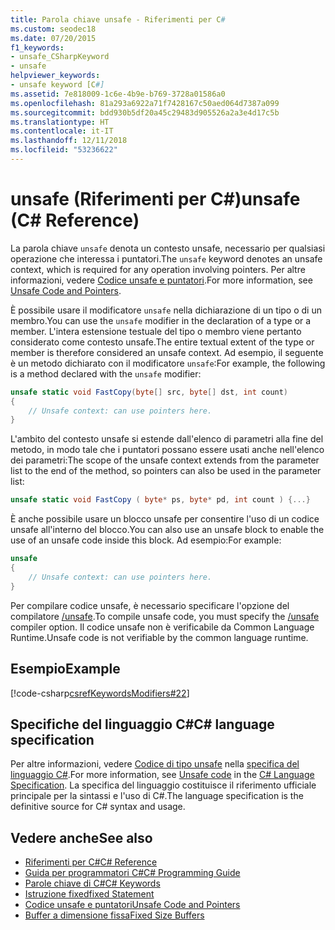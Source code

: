 ```yaml
---
title: Parola chiave unsafe - Riferimenti per C#
ms.custom: seodec18
ms.date: 07/20/2015
f1_keywords:
- unsafe_CSharpKeyword
- unsafe
helpviewer_keywords:
- unsafe keyword [C#]
ms.assetid: 7e818009-1c6e-4b9e-b769-3728a01586a0
ms.openlocfilehash: 81a293a6922a71f7428167c50aed064d7387a099
ms.sourcegitcommit: bdd930b5df20a45c29483d905526a2a3e4d17c5b
ms.translationtype: HT
ms.contentlocale: it-IT
ms.lasthandoff: 12/11/2018
ms.locfileid: "53236622"
---
```

# <a name="unsafe-c-reference"></a><span data-ttu-id="0e654-102">unsafe (Riferimenti per C#)</span><span class="sxs-lookup"><span data-stu-id="0e654-102">unsafe (C# Reference)</span></span>

<span data-ttu-id="0e654-103">La parola chiave `unsafe` denota un contesto unsafe, necessario per qualsiasi operazione che interessa i puntatori.</span><span class="sxs-lookup"><span data-stu-id="0e654-103">The `unsafe` keyword denotes an unsafe context, which is required for any operation involving pointers.</span></span> <span data-ttu-id="0e654-104">Per altre informazioni, vedere [Codice unsafe e puntatori](../../programming-guide/unsafe-code-pointers/index.md).</span><span class="sxs-lookup"><span data-stu-id="0e654-104">For more information, see [Unsafe Code and Pointers](../../programming-guide/unsafe-code-pointers/index.md).</span></span>

<span data-ttu-id="0e654-105">È possibile usare il modificatore `unsafe` nella dichiarazione di un tipo o di un membro.</span><span class="sxs-lookup"><span data-stu-id="0e654-105">You can use the `unsafe` modifier in the declaration of a type or a member.</span></span> <span data-ttu-id="0e654-106">L'intera estensione testuale del tipo o membro viene pertanto considerato come contesto unsafe.</span><span class="sxs-lookup"><span data-stu-id="0e654-106">The entire textual extent of the type or member is therefore considered an unsafe context.</span></span> <span data-ttu-id="0e654-107">Ad esempio, il seguente è un metodo dichiarato con il modificatore `unsafe`:</span><span class="sxs-lookup"><span data-stu-id="0e654-107">For example, the following is a method declared with the `unsafe` modifier:</span></span>

```csharp
unsafe static void FastCopy(byte[] src, byte[] dst, int count)
{
    // Unsafe context: can use pointers here.
}
```

<span data-ttu-id="0e654-108">L'ambito del contesto unsafe si estende dall'elenco di parametri alla fine del metodo, in modo tale che i puntatori possano essere usati anche nell'elenco dei parametri:</span><span class="sxs-lookup"><span data-stu-id="0e654-108">The scope of the unsafe context extends from the parameter list to the end of the method, so pointers can also be used in the parameter list:</span></span>

```csharp
unsafe static void FastCopy ( byte* ps, byte* pd, int count ) {...}
```

<span data-ttu-id="0e654-109">È anche possibile usare un blocco unsafe per consentire l'uso di un codice unsafe all'interno del blocco.</span><span class="sxs-lookup"><span data-stu-id="0e654-109">You can also use an unsafe block to enable the use of an unsafe code inside this block.</span></span> <span data-ttu-id="0e654-110">Ad esempio:</span><span class="sxs-lookup"><span data-stu-id="0e654-110">For example:</span></span>

```csharp
unsafe
{
    // Unsafe context: can use pointers here.
}
```

<span data-ttu-id="0e654-111">Per compilare codice unsafe, è necessario specificare l'opzione del compilatore [/unsafe](../compiler-options/unsafe-compiler-option.md).</span><span class="sxs-lookup"><span data-stu-id="0e654-111">To compile unsafe code, you must specify the [/unsafe](../compiler-options/unsafe-compiler-option.md) compiler option.</span></span> <span data-ttu-id="0e654-112">Il codice unsafe non è verificabile da Common Language Runtime.</span><span class="sxs-lookup"><span data-stu-id="0e654-112">Unsafe code is not verifiable by the common language runtime.</span></span>

## <a name="example"></a><span data-ttu-id="0e654-113">Esempio</span><span class="sxs-lookup"><span data-stu-id="0e654-113">Example</span></span>

[!code-csharp[csrefKeywordsModifiers#22](~/samples/snippets/csharp/VS_Snippets_VBCSharp/csrefKeywordsModifiers/CS/csrefKeywordsModifiers.cs#22)]

## <a name="c-language-specification"></a><span data-ttu-id="0e654-114">Specifiche del linguaggio C#</span><span class="sxs-lookup"><span data-stu-id="0e654-114">C# language specification</span></span>

<span data-ttu-id="0e654-115">Per altre informazioni, vedere [Codice di tipo unsafe](~/_csharplang/spec/unsafe-code.md) nella [specifica del linguaggio C#](../language-specification/index.md).</span><span class="sxs-lookup"><span data-stu-id="0e654-115">For more information, see [Unsafe code](~/_csharplang/spec/unsafe-code.md) in the [C# Language Specification](../language-specification/index.md).</span></span> <span data-ttu-id="0e654-116">La specifica del linguaggio costituisce il riferimento ufficiale principale per la sintassi e l'uso di C#.</span><span class="sxs-lookup"><span data-stu-id="0e654-116">The language specification is the definitive source for C# syntax and usage.</span></span>

## <a name="see-also"></a><span data-ttu-id="0e654-117">Vedere anche</span><span class="sxs-lookup"><span data-stu-id="0e654-117">See also</span></span>

- [<span data-ttu-id="0e654-118">Riferimenti per C#</span><span class="sxs-lookup"><span data-stu-id="0e654-118">C# Reference</span></span>](../index.md)
- [<span data-ttu-id="0e654-119">Guida per programmatori C#</span><span class="sxs-lookup"><span data-stu-id="0e654-119">C# Programming Guide</span></span>](../../programming-guide/index.md)
- [<span data-ttu-id="0e654-120">Parole chiave di C#</span><span class="sxs-lookup"><span data-stu-id="0e654-120">C# Keywords</span></span>](index.md)
- [<span data-ttu-id="0e654-121">Istruzione fixed</span><span class="sxs-lookup"><span data-stu-id="0e654-121">fixed Statement</span></span>](fixed-statement.md)
- [<span data-ttu-id="0e654-122">Codice unsafe e puntatori</span><span class="sxs-lookup"><span data-stu-id="0e654-122">Unsafe Code and Pointers</span></span>](../../programming-guide/unsafe-code-pointers/index.md)
- [<span data-ttu-id="0e654-123">Buffer a dimensione fissa</span><span class="sxs-lookup"><span data-stu-id="0e654-123">Fixed Size Buffers</span></span>](../../programming-guide/unsafe-code-pointers/fixed-size-buffers.md)